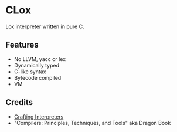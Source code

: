 # CLox

Lox interpreter written in pure C.

## Features

- No LLVM, yacc or lex
- Dynamically typed
- C-like syntax
- Bytecode compiled
- VM

## Credits

- [Crafting Interpreters](https://craftinginterpreters.com/)
- "Compilers: Principles, Techniques, and Tools" aka Dragon Book
